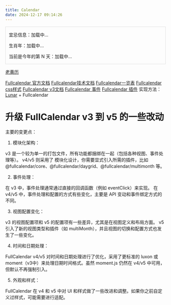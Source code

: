 ```yaml
---
title: Calendar
date: 2024-12-17 09:14:26
---
```

<!DOCTYPE html>

<html lang="zh-cn">

<head>
    <meta charset="UTF-8">
    <title>FullCalendar 农历和调休示例</title>
    <link href="https://cdn.jsdelivr.net/npm/fullcalendar@latest/main.min.css" rel="stylesheet" />
</head>
<body>
    <!-- 日历容器 -->
    <div id="calendar"></div>
    <!-- 底部信息容器 -->
    <div id="lunar-info" style="margin-top: 0px; padding: 0px 10px;  border: 1px solid #ddd;">
        <p id="day-info">宜忌信息：加载中...</p>
        <p id="zodiac-info">生肖年：加载中...</p>
        <p id="day-of-year-info">当前是今年的第 N 天：加载中...</p>
    </div>
    <!-- FullCalendar JavaScript -->
    <script src="https://cdn.jsdelivr.net/npm/fullcalendar@latest/main.min.js"></script>
    <script src="https://cdnjs.cloudflare.com/ajax/libs/popper.js/2.11.6/umd/popper.min.js"></script>
    <!-- 引入农历库 -->
    <script src="https://cdn.jsdelivr.net/npm/lunar-javascript@latest/lunar.min.js"></script>
    <script src="https://cdn.jsdelivr.net/npm/rrule@2.6.8/dist/es5/rrule.min.js"></script>
    <script src="https://cdn.jsdelivr.net/npm/@fullcalendar/rrule@5.11.3/main.global.min.js"></script>
    <!-- 本地脚本加载路径需要添加根目录节点-->
    <script src="/myHexoBlog/js/myCalendar.js"></script>
</body>

</html>

[老黄历](https://6tail.cn/calendar/api.html#demo.huangli.html)

[Fullcalendar 官方文档](https://fullcalendar.io/docs)
[Fullcalendar技术文档](https://keenwon.com/143/)
[Fullcalendar一览表](https://blog.csdn.net/ymnets/article/details/78661247)
[Fullcalendar css样式](https://fullcalendar.io/docs/css-customization)
[Fullcalendar v3文档](https://fullcalendar.io/docs/v3)
[Fullcalendar 事件](https://blog.csdn.net/seawaving/article/details/140527841)
[Fullcalendar 插件](https://fullcalendar.io/docs/plugin-index)
实现方法：[Lunar](https://6tail.cn/calendar/api.html#solar.new.html) + Fullcalendar

# 升级 FullCalendar v3 到 v5 的一些改动

主要的变更点：

1. 模块化架构：

v3 是一个较为单一的打包文件，所有功能都捆绑在一起（包括各种视图、事件处理等）。
v4/v5 则采用了 模块化设计，你需要显式引入所需的插件，比如 @fullcalendar/core、@fullcalendar/daygrid、@fullcalendar/multimonth 等。

2. 事件处理：

在 v3 中，事件处理通常通过直接的回调函数（例如 eventClick）来实现。
在 v4/v5 中，事件处理和配置的方式有些变化，主要是 API 变动和事件绑定方式的不同。

3. 视图配置变化：

v3 的视图配置项和 v5 的配置项有一些差异，尤其是在视图定义和布局方面。
v5 引入了新的视图类型和插件（如 multiMonth），并且视图的切换和配置方式也发生了一些变化。

4. 时间和日期处理：

FullCalendar v4/v5 对时间和日期处理进行了优化，采用了更标准的 luxon 或 moment（v3中）来处理日期时间格式。虽然 moment.js 仍然在 v4/v5 中可用，但默认不再强制引入。

5. 外观和样式：

FullCalendar 在 v4 和 v5 中对 UI 和样式做了一些改进和调整。如果你之前自定义过样式，可能需要进行适配。